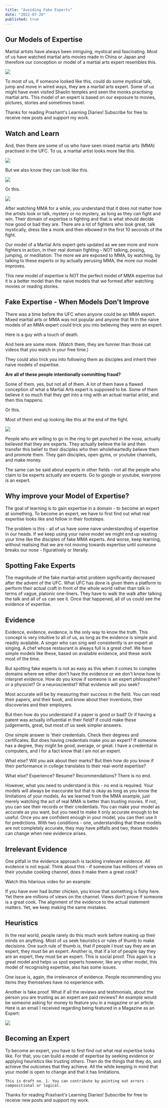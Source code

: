 ```yaml
---
title: "Avoiding Fake Experts"
date: "2022-07-20"
published: true
---
```


## Our Models of Expertise

Martial artists have always been intriguing, mystical and fascinating. Most of us have watched martial arts movies made in China or Japan and therefore our conception or model of a martial arts expert resembles this.

![](https://substackcdn.com/image/fetch/f_auto,q_auto:good,fl_progressive:steep/https%3A%2F%2Fbucketeer-e05bbc84-baa3-437e-9518-adb32be77984.s3.amazonaws.com%2Fpublic%2Fimages%2F8f000ff4-2116-4489-9e72-a9f646548c6d_1150x1000.jpeg)

To most of us, if someone looked like this, could do some mystical talk, jump and move in wired ways, they are a martial arts expert. Some of us might have even visited Shaolin temples and seen the monks practising martial arts. This model of an expert is based on our exposure to movies, pictures, stories and sometimes travel.

Thanks for reading Prashant's Learning Diaries! Subscribe for free to receive new posts and support my work.

## Watch and Learn

And, then there are some of us who have seen mixed martial arts (MMA) practised in the UFC. To us, a martial artist looks more like this.

![](https://substackcdn.com/image/fetch/f_auto,q_auto:good,fl_progressive:steep/https%3A%2F%2Fbucketeer-e05bbc84-baa3-437e-9518-adb32be77984.s3.amazonaws.com%2Fpublic%2Fimages%2F0585b6e7-0a16-412b-8165-65a8904e39f2_960x640.jpeg)

But we also know they can look like this.

![](https://substackcdn.com/image/fetch/f_auto,q_auto:good,fl_progressive:steep/https%3A%2F%2Fbucketeer-e05bbc84-baa3-437e-9518-adb32be77984.s3.amazonaws.com%2Fpublic%2Fimages%2Fbe48b3f1-4e79-4521-924a-ac1dfcfd9ece_594x381.jpeg)

Or this.

![](https://substackcdn.com/image/fetch/f_auto,q_auto:good,fl_progressive:steep/https%3A%2F%2Fbucketeer-e05bbc84-baa3-437e-9518-adb32be77984.s3.amazonaws.com%2Fpublic%2Fimages%2F12f5fab4-2046-48ff-8cd1-32f062046710_610x446.jpeg)

After watching MMA for a while, you understand that it does not matter how the artists look or talk, mystery or no mystery, as long as they can fight and win. Their domain of expertise is fighting and that is what should decide how good or bad they are. There are a lot of fighters who look great, talk mystically, dress like a monk and then elbowed in the first 10 seconds of the fight.

Our model of a Martial Arts expert gets updated as we see more and more fighters in action, in their real domain fighting - NOT talking, posing, jumping, or meditation. The more we are exposed to MMA, by watching, by talking to these experts or by actually perusing MMA, the more our model improves.

This new model of expertise is NOT the perfect model of MMA expertise but it is a better model than the naive models that we formed after watching movies or reading stories.

## Fake Expertise - When Models Don't Improve

There was a time before the UFC when anyone could be an MMA expert. Mixed martial arts or MMA was not popular and anyone that fit in the naive models of an MMA expert could trick you into believing they were an expert.

Here is a guy with a touch of death.

And here are some more. (Watch them, they are funnier than those cat videos that you watch in your free time.)

They could also trick you into following them as disciples and inherit their naive models of expertise.

**Are all of these people intentionally committing fraud?**

Some of them, yes, but not all of them. A lot of them have a flawed conception of what a Martial Arts expert is supposed to be. Some of them believe it so much that they get into a ring with an actual martial artist, and then this happens.

Or this.

Most of them end up looking like this at the end of the fight.

![](https://substackcdn.com/image/fetch/f_auto,q_auto:good,fl_progressive:steep/https%3A%2F%2Fbucketeer-e05bbc84-baa3-437e-9518-adb32be77984.s3.amazonaws.com%2Fpublic%2Fimages%2F590065a1-2312-4a77-902e-3a39faf4c366_1200x800.jpeg)

People who are willing to go in the ring to get punched in the nose, actually believed that they are experts. They actually believe the lie and then transfer this belief to their disciples who then wholeheartedly believe them and promote them. They gain disciples, open gyms, or youtube channels, and make money.

The same can be said about experts in other fields - not all the people who claim to be experts actually are experts. Go to google or youtube, everyone is an expert.

## Why improve your Model of Expertise?

The goal of learning is to gain expertise in a domain - to become an expert at something. To become an expert, we have to first find out what real expertise looks like and follow in their footsteps.

The problem is this - all of us have some naive understanding of expertise in our heads. If we keep using your naive model we might end up wasting your time like the disciples of fake MMA experts. And worse, keep learning, without realising that we are not moving towards expertise until someone breaks our nose - figuratively or literally. 

## Spotting Fake Experts

The magnitude of the fake martial-artist problem significantly decreased after the advent of the UFC. What UFC has done is given them a platform to perform their actual craft in front of the whole world rather than talk in terms of vague, platonic one-liners. They have to walk the walk after talking the talk and all of us can see it. Once that happened, all of us could see the evidence of expertise.

## Evidence

Evidence, evidence, evidence, is the only way to know the truth. This concept is very intuitive to all of us, as long as the evidence is simple and readily available. A singer who can sing well consistently is an expert at singing. A chef whose restaurant is always full is a great chef. We have simple models like these, based on available evidence, and these work most of the time.

But spotting fake experts is not as easy as this when it comes to complex domains where we either don't have the evidence or we don't know how to interpret evidence. How do you know if someone is an expert philosopher? or a physicist? Or a neuroscientist? What evidence will you seek?

Most accurate will be by measuring their success in the field. You can read their papers, and their book, and know about their inventions, their discoveries and their employers.

But then how do you understand if a paper is good or bad? Or if having a patent was actually influential in their field? If could make these judgements, great, but most of us seek simpler answers.

One simple answer is 'their credentials. Check their degrees and certificates. But does having credentials make you an expert? If someone has a degree, they might be good, average, or great. I have a credential in computers, and I for a fact know that I am not an expert.

What else? Will you ask about their marks? But then how do you know if their performance in college translates to their real-world expertise?

What else? Experience? Resume? Recommendations? There is no end.

However, what you need to understand is this - no end is required. Your models will always be inaccurate but that is okay as long as you know the limitations of your models. As we learned from the MMA example, just merely watching the act of real MMA is better than trusting movies. If not, you can see their records or their credentials. You can make your model as accurate as you want, but you need to make it only accurate enough to be useful. Once you are confident enough in your model, you can then use it for predictions. With two conditions - one, understanding that these models are not completely accurate, they may have pitfalls and two, these models can change when new evidence arises.

## Irrelevant Evidence

One pitfall in the evidence approach is tackling irrelevant evidence. All evidence is not equal. Think about this - if someone has millions of views on their youtube cooking channel, does it make them a great cook?

Watch this hilarious video for an example:

If you have ever had butter chicken, you know that something is fishy here. Yet there are millions of views on the channel. Views don't prove if someone is a great cook. The alignment of the evidence to the actual statement matters. Yet, we keep making the same mistakes.

## Heuristics

In the real world, people rarely do this much work before making up their minds on anything. Most of us seek heuristics or rules of thumb to make decisions. One such rule of thumb is, that if people I trust say they are an expert, they must be an expert. Another is, that if a lot of people say they are an expert, they must be an expert. This is social proof. This again is a great model and helps us spot experts however, like any other model, this model of recognising expertise, also has some issues.

One issue is, again, the irrelevance of evidence. People recommending you items they themselves have no experience with.

Another is fake proof. What if all the reviews and testimonials, about the person you are trusting as an expert are paid reviews? An example would be someone asking for money to feature you in a magazine or an article. Here is an email I received regarding being featured in a Magazine as an Expert:

![](https://substackcdn.com/image/fetch/f_auto,q_auto:good,fl_progressive:steep/https%3A%2F%2Fbucketeer-e05bbc84-baa3-437e-9518-adb32be77984.s3.amazonaws.com%2Fpublic%2Fimages%2F1b91ff1c-cd20-4d8f-9f65-86e4efa95911_939x282.png)

## Becoming an Expert

To become an expert, you have to first find out what real expertise looks like. For that, you can build a model of expertise by seeking evidence or applying heuristics like trusting others. Then do the things that they do, and achieve the outcomes that they achieve. All the while keeping in mind that your model is open to change and that it has limitations.

```
This is draft no. 1. You can contribute by pointing out errors - compositional or logical.
```

Thanks for reading Prashant's Learning Diaries! Subscribe for free to receive new posts and support my work.
